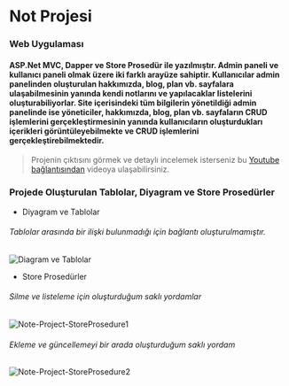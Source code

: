 # Not Projesi
### Web Uygulaması 
#### ASP.Net MVC, Dapper ve Store Prosedür ile yazılmıştır. Admin paneli ve kullanıcı paneli olmak üzere iki farklı arayüze sahiptir. Kullanıcılar admin panelinden oluşturulan hakkımızda, blog, plan vb. sayfalara ulaşabilmesinin yanında kendi notlarını ve yapılacaklar listelerini oluşturabiliyorlar. Site içerisindeki tüm bilgilerin yönetildiği admin panelinde ise yöneticiler, hakkımızda, blog, plan vb. sayfaların CRUD işlemlerini gerçekleştirmesinin yanında kullanıcıların oluşturdukları içerikleri görüntüleyebilmekte ve CRUD işlemlerini gerçekleştirebilmektedir. 

> Projenin çıktısını görmek ve detaylı incelemek isterseniz bu [Youtube bağlantısından](https://www.youtube.com/watch?v=Pox5cUKSTf8&ab_channel=Serife
) videoya ulaşabilirsiniz.

### Projede Oluşturulan Tablolar, Diyagram ve Store Prosedürler
- Diyagram ve Tablolar
###### Tablolar arasında bir ilişki bulunmadığı için bağlantı oluşturulmamıştır.

![Diagram ve Tablolar](https://user-images.githubusercontent.com/117410162/220938977-5545a75d-681c-4c53-85d9-363c2504d4ce.jpg)

- Store Prosedürler
###### Silme ve listeleme için oluşturduğum saklı yordamlar

![Note-Project-StoreProsedure1](https://user-images.githubusercontent.com/117410162/220939321-5a26c220-3e58-4821-b1a5-7a81280c7196.jpg)

###### Ekleme ve güncellemeyi bir arada oluşturduğum saklı yordam

![Note-Project-StoreProsedure2](https://user-images.githubusercontent.com/117410162/220939404-a20c3c9f-6622-4016-b769-043a5f442166.jpg)


